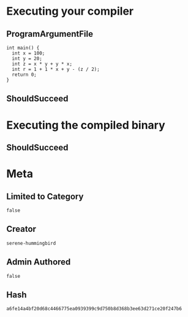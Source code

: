 # Executing your compiler

## ProgramArgumentFile

```
int main() {
  int x = 100;
  int y = 20;
  int z = x * y + y * x;
  int r = 1 + 1 * x + y - (z / 2);
  return 0;
}
```

## ShouldSucceed

# Executing the compiled binary

## ShouldSucceed

# Meta

## Limited to Category

```
false
```

## Creator

```
serene-hummingbird
```

## Admin Authored

```
false
```

## Hash

```
a6fe14a4bf20d68c4466775ea0939399c9d750b8d368b3ee63d271ce20f247b6
```
